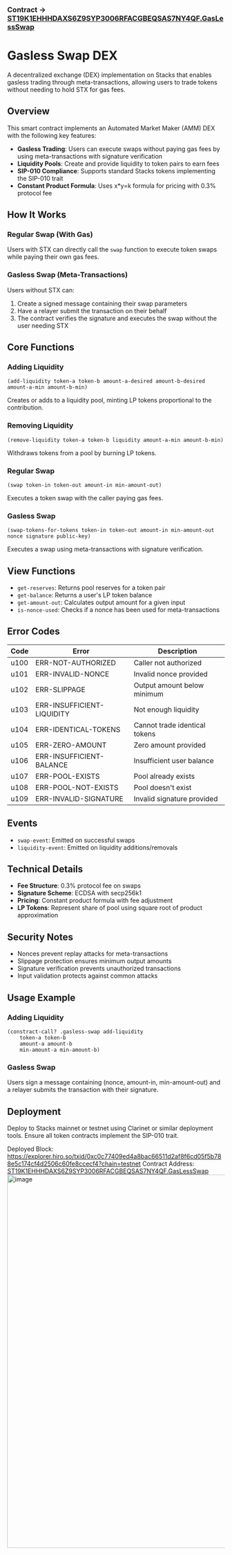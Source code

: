 ### Contract -> [ST19K1EHHHDAXS6Z9SYP3006RFACGBEQSAS7NY4QF.GasLessSwap](https://explorer.hiro.so/contract-call/ST19K1EHHHDAXS6Z9SYP3006RFACGBEQSAS7NY4QF.GasLessSwap?chain=testnet)

# Gasless Swap DEX

A decentralized exchange (DEX) implementation on Stacks that enables gasless trading through meta-transactions, allowing users to trade tokens without needing to hold STX for gas fees.

## Overview

This smart contract implements an Automated Market Maker (AMM) DEX with the following key features:

- **Gasless Trading**: Users can execute swaps without paying gas fees by using meta-transactions with signature verification
- **Liquidity Pools**: Create and provide liquidity to token pairs to earn fees
- **SIP-010 Compliance**: Supports standard Stacks tokens implementing the SIP-010 trait
- **Constant Product Formula**: Uses x*y=k formula for pricing with 0.3% protocol fee

## How It Works

### Regular Swap (With Gas)
Users with STX can directly call the `swap` function to execute token swaps while paying their own gas fees.

### Gasless Swap (Meta-Transactions)
Users without STX can:
1. Create a signed message containing their swap parameters
2. Have a relayer submit the transaction on their behalf
3. The contract verifies the signature and executes the swap without the user needing STX

## Core Functions

### Adding Liquidity
```clarity
(add-liquidity token-a token-b amount-a-desired amount-b-desired amount-a-min amount-b-min)
```
Creates or adds to a liquidity pool, minting LP tokens proportional to the contribution.

### Removing Liquidity
```clarity
(remove-liquidity token-a token-b liquidity amount-a-min amount-b-min)
```
Withdraws tokens from a pool by burning LP tokens.

### Regular Swap
```clarity
(swap token-in token-out amount-in min-amount-out)
```
Executes a token swap with the caller paying gas fees.

### Gasless Swap
```clarity
(swap-tokens-for-tokens token-in token-out amount-in min-amount-out nonce signature public-key)
```
Executes a swap using meta-transactions with signature verification.

## View Functions

- `get-reserves`: Returns pool reserves for a token pair
- `get-balance`: Returns a user's LP token balance
- `get-amount-out`: Calculates output amount for a given input
- `is-nonce-used`: Checks if a nonce has been used for meta-transactions

## Error Codes

| Code | Error | Description |
|------|-------|-------------|
| u100 | ERR-NOT-AUTHORIZED | Caller not authorized |
| u101 | ERR-INVALID-NONCE | Invalid nonce provided |
| u102 | ERR-SLIPPAGE | Output amount below minimum |
| u103 | ERR-INSUFFICIENT-LIQUIDITY | Not enough liquidity |
| u104 | ERR-IDENTICAL-TOKENS | Cannot trade identical tokens |
| u105 | ERR-ZERO-AMOUNT | Zero amount provided |
| u106 | ERR-INSUFFICIENT-BALANCE | Insufficient user balance |
| u107 | ERR-POOL-EXISTS | Pool already exists |
| u108 | ERR-POOL-NOT-EXISTS | Pool doesn't exist |
| u109 | ERR-INVALID-SIGNATURE | Invalid signature provided |

## Events

- `swap-event`: Emitted on successful swaps
- `liquidity-event`: Emitted on liquidity additions/removals

## Technical Details

- **Fee Structure**: 0.3% protocol fee on swaps
- **Signature Scheme**: ECDSA with secp256k1
- **Pricing**: Constant product formula with fee adjustment
- **LP Tokens**: Represent share of pool using square root of product approximation

## Security Notes

- Nonces prevent replay attacks for meta-transactions
- Slippage protection ensures minimum output amounts
- Signature verification prevents unauthorized transactions
- Input validation protects against common attacks

## Usage Example

### Adding Liquidity
```clarity
(constract-call? .gasless-swap add-liquidity 
    token-a token-b 
    amount-a amount-b 
    min-amount-a min-amount-b)
```

### Gasless Swap
Users sign a message containing (nonce, amount-in, min-amount-out) and a relayer submits the transaction with their signature.

## Deployment

Deploy to Stacks mainnet or testnet using Clarinet or similar deployment tools. Ensure all token contracts implement the SIP-010 trait.

Deployed Block: https://explorer.hiro.so/txid/0xc0c77409ed4a8bac66511d2af8f6cd05f5b788e5c174cf4d2506c60fe8ccecf4?chain=testnet
Contract Address: [ST19K1EHHHDAXS6Z9SYP3006RFACGBEQSAS7NY4QF.GasLessSwap](https://explorer.hiro.so/contract-call/ST19K1EHHHDAXS6Z9SYP3006RFACGBEQSAS7NY4QF.GasLessSwap?chain=testnet)
<img width="1919" height="862" alt="image" src="https://github.com/user-attachments/assets/752642e9-5f74-4635-8331-080bb5e4314a" />

